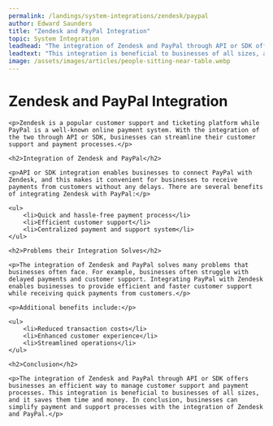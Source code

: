 ```yaml
---
permalink: /landings/system-integrations/zendesk/paypal
author: Edward Saunders
title: "Zendesk and PayPal Integration"
topic: System Integration
leadhead: "The integration of Zendesk and PayPal through API or SDK offers businesses an efficient way to manage customer support and payment processes"
leadtext: "This integration is beneficial to businesses of all sizes, and it saves them time and money. In conclusion, businesses can simplify payment and support processes with the integration of Zendesk and PayPal."
image: /assets/images/articles/people-sitting-near-table.webp
---
```

<div class="arttext">	<h1>Zendesk and PayPal Integration</h1>
	
	<p>Zendesk is a popular customer support and ticketing platform while PayPal is a well-known online payment system. With the integration of the two through API or SDK, businesses can streamline their customer support and payment processes.</p>

	<h2>Integration of Zendesk and PayPal</h2>

	<p>API or SDK integration enables businesses to connect PayPal with Zendesk, and this makes it convenient for businesses to receive payments from customers without any delays. There are several benefits of integrating Zendesk with PayPal:</p>

	<ul>
		<li>Quick and hassle-free payment process</li>
		<li>Efficient customer support</li>
		<li>Centralized payment and support system</li>
	</ul>

	<h2>Problems their Integration Solves</h2>

	<p>The integration of Zendesk and PayPal solves many problems that businesses often face. For example, businesses often struggle with delayed payments and customer support. Integrating PayPal with Zendesk enables businesses to provide efficient and faster customer support while receiving quick payments from customers.</p>

	<p>Additional benefits include:</p>

	<ul>
		<li>Reduced transaction costs</li>
		<li>Enhanced customer experience</li>
		<li>Streamlined operations</li>
	</ul>

	<h2>Conclusion</h2>

	<p>The integration of Zendesk and PayPal through API or SDK offers businesses an efficient way to manage customer support and payment processes. This integration is beneficial to businesses of all sizes, and it saves them time and money. In conclusion, businesses can simplify payment and support processes with the integration of Zendesk and PayPal.</p>

</div>